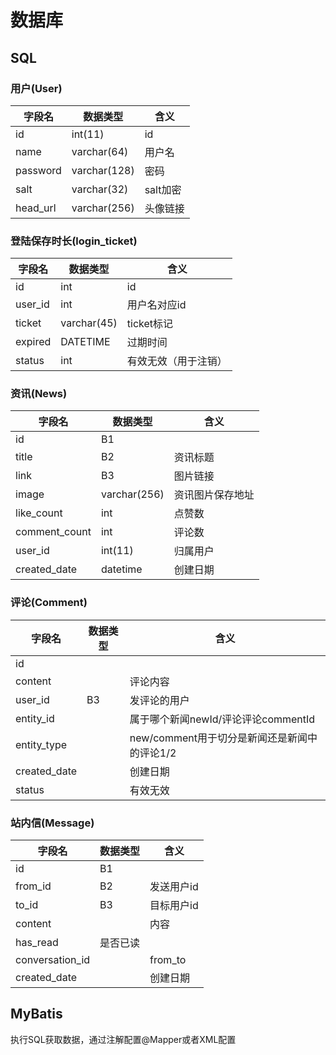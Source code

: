 # 数据库

## SQL

### 用户(User)

字段名 | 数据类型 | 含义
---------|----------|---------
 id | int(11) | id
 name | varchar(64) | 用户名
 password | varchar(128) | 密码
 salt | varchar(32) | salt加密
 head_url | varchar(256) | 头像链接

 ### 登陆保存时长(login_ticket)

 字段名 | 数据类型 | 含义
---------|----------|---------
 id | int | id
 user_id | int | 用户名对应id
 ticket | varchar(45) | ticket标记
 expired | DATETIME | 过期时间
 status | int | 有效无效（用于注销）

### 资讯(News)

 字段名 | 数据类型 | 含义
---------|----------|---------
 id | B1 | 
 title | B2 | 资讯标题
 link | B3 | 图片链接
 image | varchar(256) | 资讯图片保存地址
 like_count | int | 点赞数
 comment_count | int | 评论数
 user_id | int(11) | 归属用户
 created_date | datetime | 创建日期

  ### 评论(Comment)

 字段名 | 数据类型 | 含义
---------|----------|---------
 id |  | 
 content |  | 评论内容
 user_id | B3 | 发评论的用户
 entity_id | | 属于哪个新闻newId/评论评论commentId
 entity_type | | new/comment用于切分是新闻还是新闻中的评论1/2
 created_date |  | 创建日期
 status |  | 有效无效

 ### 站内信(Message)

 字段名 | 数据类型 | 含义
---------|----------|---------
 id | B1 | 
 from_id | B2 | 发送用户id
 to_id | B3 | 目标用户id
 content |  | 内容
 has_read | 是否已读
 conversation_id |  | from_to
 created_date | | 创建日期



 ## MyBatis

 执行SQL获取数据，通过注解配置@Mapper或者XML配置
